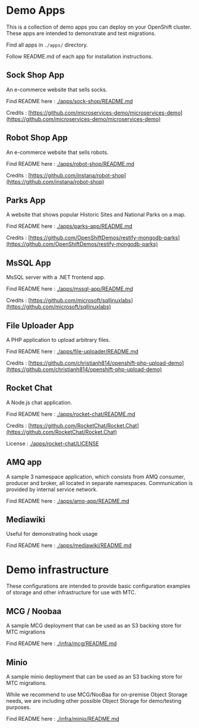 # Demo Apps

This is a collection of demo apps you can deploy on your OpenShift cluster. These apps are intended to demonstrate and test migrations.

Find all apps in `./apps/` directory.

Follow README.md of each app for installation instructions.

## Sock Shop App

An e-commerce website that sells socks.

Find README here : [./apps/sock-shop/README.md](./apps/sock-shop/README.md)

Credits : [https://github.com/microservices-demo/microservices-demo](https://github.com/microservices-demo/microservices-demo)

## Robot Shop App

An e-commerce website that sells robots.

Find README here : [./apps/robot-shop/README.md](./apps/robot-shop/README.md)

Credits : [https://github.com/instana/robot-shop](https://github.com/instana/robot-shop)

## Parks App

A website that shows popular Historic Sites and National Parks on a map. 

Find README here : [./apps/parks-app/README.md](./apps/parks-app/README.md)

Credits : [https://github.com/OpenShiftDemos/restify-mongodb-parks](https://github.com/OpenShiftDemos/restify-mongodb-parks)

## MsSQL App

MsSQL server with a .NET frontend app.

Find README here : [./apps/mssql-app/README.md](./apps/mssql-app/README.md)

Credits : [https://github.com/microsoft/sqllinuxlabs](https://github.com/microsoft/sqllinuxlabs)

## File Uploader App

A PHP application to upload arbitrary files.

Find README here : [./apps/file-uploader/README.md](./apps/file-uploader/README.md)

Credits : [https://github.com/christianh814/openshift-php-upload-demo](https://github.com/christianh814/openshift-php-upload-demo)

## Rocket Chat

A Node.js chat application.

Find README here : [./apps/rocket-chat/README.md](./apps/rocket-chat/README.md)

Credits : [https://github.com/RocketChat/Rocket.Chat](https://github.com/RocketChat/Rocket.Chat)

License : [./apps/rocket-chat/LICENSE](./apps/rocket-chat/LICENSE)

## AMQ app

A sample 3 namespace application, which consists from AMQ consumer, producer and broker, all located in separate namespaces. Communication is provided by internal service network.

Find README here : [./apps/amq-app/README.md](./apps/amq-app/README.md)

## Mediawiki

Useful for demonstrating hook usage

Find README here : [./apps/mediawiki/README.md](./apps/mediawiki/README.md)

# Demo infrastructure
These configurations are intended to provide basic configuration examples of storage and other infrastructure for use with MTC.

## MCG / Noobaa

A sample MCG deployment that can be used as an S3 backing store for MTC migrations

Find README here : [./infra/mcg/README.md](./infra/mcg/README.md)

## Minio

A sample minio deployment that can be used as an S3 backing store for MTC migrations.

While we recommend to use MCG/NooBaa for on-premise Object Storage needs, we are including other possible Object Storage for demo/testing purposes.

Find README here : [./infra/minio/README.md](./infra/minio/README.md)
